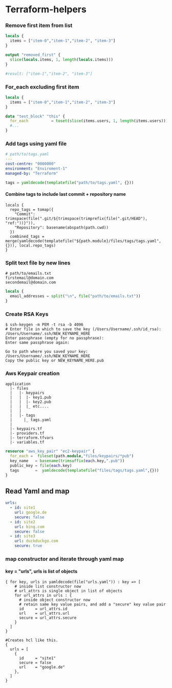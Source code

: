 # Terraform-helpers

### Remove first item from list
```terraform 
locals {
  items = ["item-0","item-1","item-2", "item-3"]
}

output "removed_first" {
  slice(locals.items, 1, length(locals.items)))
}

#result: ["item-1","item-2", "item-3"]
```

### For_each excluding first item 
```terraform
locals {
  items = ["item-0","item-1","item-2", "item-3"]
}

data "test_block" "this" {
  for_each          = toset(slice(items.users, 1, length(items.users)))
  #...
}
```

### Add tags using yaml file
```yaml
# path/to/tags.yaml
---
cost-centre: "0000000"
environment: "Enviroment-1"
managed-by: "Terraform"
```

```terraform
tags = yamldecode(templatefile("path/to/tags.yaml", {}))
```

#### Combine tags to include last commit + repository name 
```hcl 
locals {
  repo_tags = tomap({
    "Commit": trimspace(file(".git/${trimspace(trimprefix(file(".git/HEAD"), "ref:"))}")),
    "Repository": basename(abspath(path.cwd))
  })
  combined_tags = merge(yamldecode(templatefile("${path.module}/files/tags/tags.yaml",{})), local.repo_tags)
}
```

### Split text file by new lines 
``` 
# path/to/emails.txt
firstemail@domain.com 
secondemail@domain.com
```

```terraform 
locals {
  email_addresses = split("\n", file("path/to/emails.txt"))
}
```

### Create RSA Keys 
```
$ ssh-keygen -m PEM -t rsa -b 4096
# Enter file in which to save the key (/Users/Username/.ssh/id_rsa): /Users/Username/.ssh/NEW_KEYNAME_HERE
Enter passphrase (empty for no passphrase): 
Enter same passphrase again: 

Go to path where you saved your key: /Users/Username/.ssh/NEW_KEYNAME_HERE
Copy the public key or NEW_KEYNAME_HERE.pub
```

### Aws Keypair creation 
```
application 
  |- files 
  |   |- keypairs
  |   |  |- key1.pub 
  |   |  |- key2.pub 
  |   |  |_ etc....
  |   |
  |   |- tags 
  |     |_ tags.yaml 
  |
  |- keypairs.tf
  |- providers.tf 
  |- terraform.tfvars
  |- variables.tf
```

```terraform 
resource "aws_key_pair" "ec2-keypair" {
  for_each =  fileset(path.module,"files/keypairs/*pub")
  key_name   = basename(trimsuffix(each.key,".pub"))
  public_key = file(each.key)
  tags       =  yamldecode(templatefile("files/tags/tags.yaml",{}))
}
```

## Read Yaml and map 
```yaml 
urls:
  - id: site1
    url: google.de
    secure: false
  - id: site2
    url: bing.com
    secure: false
  - id: site3
    url: duckduckgo.com
    secure: true
```

### map constructor and iterate through yaml map
#### key = "urls", urls is list of objects
```hcl
{ for key, urls in yamldecode(file("urls.yaml")) : key => [
    # inside list constructor now
    # url_attrs is single object in list of objects
    for url_attrs in urls : {
      # inside object constructor now
      # retain same key value pairs, and add a "secure" key value pair
      id     = url_attrs.id
      url    = url_attrs.url
      secure = url_attrs.secure
    }
  ]
}

#Creates hcl like this.
{
  urls = [
    {
      id     = "site1"
      secure = false
      url    = "google.de"
    },
  ]
}

```


